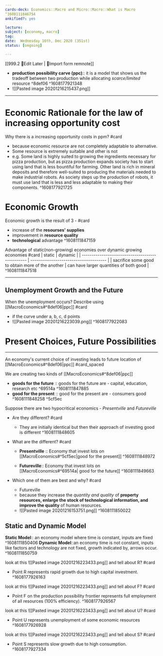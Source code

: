 ```yaml
---
cards-deck: Economics::Macro and Micro::Macro::What is Macro 
^1608111846754
ankified?: yes

lecture: 
subject: [economy, macro]
tag:
date:  Wednesday 16th, Dec 2020 (351st)
status: [ongoing]

---
```


[[999.2 🔴Edit Later | 🔴Import form remnote]]

- **production possibility carve (ppc)**:: it is a model that shows us the tradeoff between two production while allocating _scarce/limited_ resource ^8def06
^1608177921348
- ![[Pasted image 20201216215437.png]]
---

# Economic Rationale for the law of increasing opportunity cost

Why there is a increasing opportunity costs in ppm? #card 
- because economic resource are not completely adaptable to alternative.
- Some resource is extremely suitable and other is not
- e.g. Some land is highly suited to growing the ingredients necessary for pizza production, but as pizza production expands society has to  start  using  land  that  is  less  bountiful  for  farming.  Other land  is  rich  in  mineral  deposits  and  therefore  well-suited  to producing the materials needed to make industrial robots. As society  steps  up  the  production  of  robots,  it  must  use  land that is less and less adaptable to making their components.
^1608177921725

# Economic Growth
Economic growth is the result of 3 - #card
- increase of the **resourses' supplies**
- improvement in **resource quality**
- **technological** advantage
^1608111847159

Advantage of static(non-growing) economies over dynamic growing economies #card 
| static                                            | dynamic                                 | 
| ------------------------------------------------- | --------------------------------------- | 
| sacrifice some good to obtain more of the another | can have larger quantities of both good | 
^1608111847518

---

## Unemployment Growth and the Future

When the unemployment occurs? Describe using [[MacroEconomics#^8def06|ppc]] #card
- if the curve under a, b, c, d points
- ![[Pasted image 20201216223039.png]]
^1608177922083



# Present Choices, Future Possibilities
---
An economy's current choice of investing leads to future location of [[MacroEconomics#^8def06|ppc]] #card_spaced

We are creating two kinds of [[MacroEconomics#^8def06|ppc]]
- **goods for the future** :: goods for the future are - capital, education, research etc ^69514a
^1608111847885
- **good for the present** :: good for the present are - consumers good 
^1608111848258
 ^5cf5ec
 
 Suppose there are two hypocritical economics - *Presentville* and  *Futureville*
 
- Are they different? #card
	- They are initially identical but then their approach of investing good is different
^1608111848605

- What are the different? #card 
	- **Presentville** :: Economy that invest lots on  [[MacroEconomics#^5cf5ec|good for the present]]
^1608111848972

	- **Futureville**:: Economy that invest lots on [[MacroEconomics#^69514a| good for the future]]
^1608111849663

- Which one of them are best and why? #card 
	-  Futureville
	-  because they increase the *quantity and quality* of **property resources, enlarge the stock of technological information, and improve the quality** of human resources.
	-  ![[Pasted image 20201216153751.png]]
^1608111850022


## Static and Dynamic Model
**Static Model**:: an economy model where time is constant, inputs are fixed
^1608111850406
**Dynamic Model**::an economy time is not constant, inputs like factors and technology are not fixed, growth indicated by, arrows occur.
^1608111850759

look at this ![[Pasted image 20201216223433.png]] and tell about R? #card
- Point R represents rapid growth due to high capital investment.
^1608177926163

look at this ![[Pasted image 20201216223433.png]] and tell about F? #card
- Point F on the production possibility frontier represents full employment of all resources (100% efficiency).
^1608177926567

look at this ![[Pasted image 20201216223433.png]] and tell about U? #card
- Point U represents unemployment of some economic resources
^1608177926928

look at this ![[Pasted image 20201216223433.png]] and tell about S? #card
- Point S represents slow growth due to high consumption.
^1608177927334
